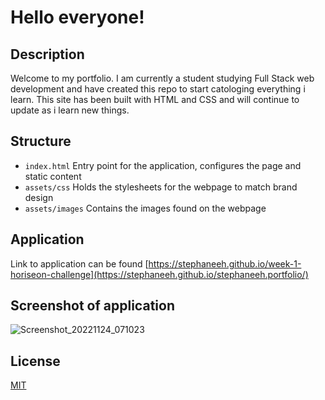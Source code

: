 # Hello everyone!
## Description

Welcome to my portfolio. I am currently a student studying Full Stack web development and have created this repo to start catologing everything i learn. This site has been built with HTML and CSS and will continue to update as i learn new things.

## Structure

- `index.html` Entry point for the application, configures the page and static content
- `assets/css` Holds the stylesheets for the webpage to match brand design
- `assets/images` Contains the images found on the webpage

## Application

Link to application can be found [https://stephaneeh.github.io/week-1-horiseon-challenge](https://stephaneeh.github.io/stephaneeh.portfolio/)

## Screenshot of application

![Screenshot_20221124_071023](https://user-images.githubusercontent.com/28996399/203743516-e26dd5e0-7cfa-4c2a-9fbb-b8e145d7a1b8.png)

## License
[MIT](LICENSE)

